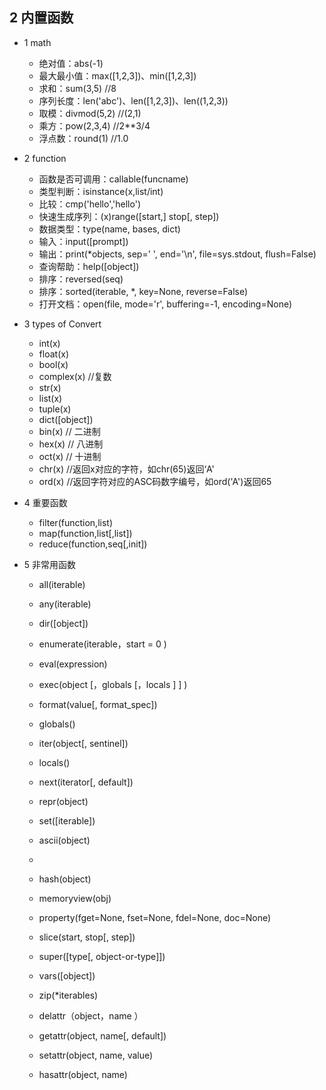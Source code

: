 ## 2 内置函数
* 1 math 
    - 绝对值：abs(-1)
    - 最大最小值：max([1,2,3])、min([1,2,3])
    - 求和：sum(3,5)    //8
    - 序列长度：len('abc')、len([1,2,3])、len((1,2,3))
    - 取模：divmod(5,2) //(2,1)
    - 乘方：pow(2,3,4)  //2**3/4
    - 浮点数：round(1)  //1.0

* 2 function
    - 函数是否可调用：callable(funcname)
    - 类型判断：isinstance(x,list/int)
    - 比较：cmp('hello','hello')
    - 快速生成序列：(x)range([start,] stop[, step])
    - 数据类型：type(name, bases, dict)
    - 输入：input([prompt])
    - 输出：print(*objects, sep=' ', end='\n', file=sys.stdout, flush=False)
    - 查询帮助：help([object])
    - 排序：reversed(seq)
    - 排序：sorted(iterable, *, key=None, reverse=False)
    - 打开文档：open(file, mode='r', buffering=-1, encoding=None)

* 3 types of Convert
    - int(x)
    - float(x)
    - bool(x)
    - complex(x) //复数
    - str(x)
    - list(x)
    - tuple(x) 
    - dict([object])
    - bin(x) // 二进制
    - hex(x) // 八进制
    - oct(x) // 十进制
    - chr(x) //返回x对应的字符，如chr(65)返回‘A'
    - ord(x) //返回字符对应的ASC码数字编号，如ord('A')返回65

* 4 重要函数
    - filter(function,list)
    - map(function,list[,list])
    - reduce(function,seq[,init])

* 5 非常用函数
    - all(iterable)
    - any(iterable)
    
    - dir([object])
    - enumerate(iterable，start = 0 )
    - eval(expression)
    - exec(object [，globals [，locals ] ] )
    - format(value[, format_spec])
    - globals()
    - iter(object[, sentinel])
    - locals()
    - next(iterator[, default]) 
    - repr(object)
    - set([iterable])
    - ascii(object)     
    - 
    - hash(object)
    - memoryview(obj)
    - property(fget=None, fset=None, fdel=None, doc=None)
    - slice(start, stop[, step])
    - super([type[, object-or-type]])
    - vars([object])
    - zip(*iterables)

    - delattr（object，name ）
    - getattr(object, name[, default])
    - setattr(object, name, value)
    - hasattr(object, name)

